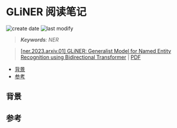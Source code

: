 GLiNER 阅读笔记
===
<!--START_SECTION:badge-->
![create date](https://img.shields.io/static/v1?label=create%20date&message=2024-06-xx&label_color=gray&color=lightsteelblue&style=flat-square)
![last modify](https://img.shields.io/static/v1?label=last%20modify&message=2025-08-03%2022%3A42%3A16&label_color=gray&color=thistle&style=flat-square)
<!--END_SECTION:badge-->
<!--info
top: false
draft: true
hidden: true
tags: [nlp_ner]
-->

> ***Keywords**: NER*

> [[ner.2023.arxiv.01] GLiNER: Generalist Model for Named Entity Recognition using Bidirectional Transformer](https://arxiv.org/abs/2311.08526) | [PDF]([ner.2023.arxiv.01]%20GLiNER.pdf)

<!--START_SECTION:toc-->
- [背景](#背景)
- [参考](#参考)
<!--END_SECTION:toc-->


## 背景


## 参考